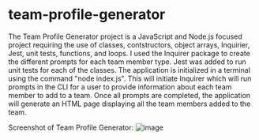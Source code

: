 # team-profile-generator
The Team Profile Generator project is a JavaScript and Node.js focused project requiring the use of classes, contstructors, object arrays, Inquirier, Jest, unit tests, functions, and loops. I used the Inquirer package to create the different prompts for each team member type. Jest was added to run unit tests for each of the classes. The application is initialized in a terminal using the command "node index.js". This will initiate Inquirer which will run prompts in the CLI for a user to provide information about each team member to add to a team. Once all prompts are completed, the application will generate an HTML page displaying all the team members added to the team.

Screenshot of Team Profile Generator:
![image](https://user-images.githubusercontent.com/82297346/132075195-9168fa61-5a6d-4fec-bedb-93943fff6e74.png)
